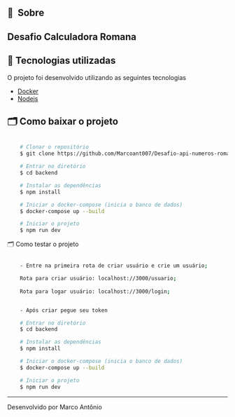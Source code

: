 

## 🔖&nbsp; Sobre

Desafio Calculadora Romana
---

## 🚀 Tecnologias utilizadas

O projeto foi desenvolvido utilizando as seguintes tecnologias

- [Docker](https://reactjs.org)
- [Nodejs](https://redux.org)


## 🗂 Como baixar o projeto

```bash

    # Clonar o repositório
    $ git clone https://github.com/Marcoant007/Desafio-api-numeros-romanos.git

    # Entrar no diretório
    $ cd backend

    # Instalar as dependências
    $ npm install

    # Iniciar o docker-compose (inicia o banco de dados)
    $ docker-compose up --build 

    # Iniciar o projeto
    $ npm run dev
```

 🗂 Como testar o projeto

```bash

    - Entre na primeira rota de criar usuário e crie um usuário;

    Rota para criar usuário: localhost://3000/usuario;
    
    Rota para logar usuário: localhost://3000/login;


    - Após criar pegue seu token 

    # Entrar no diretório
    $ cd backend

    # Instalar as dependências
    $ npm install

    # Iniciar o docker-compose (inicia o banco de dados)
    $ docker-compose up --build 

    # Iniciar o projeto
    $ npm run dev
```

---

Desenvolvido por Marco Antônio
